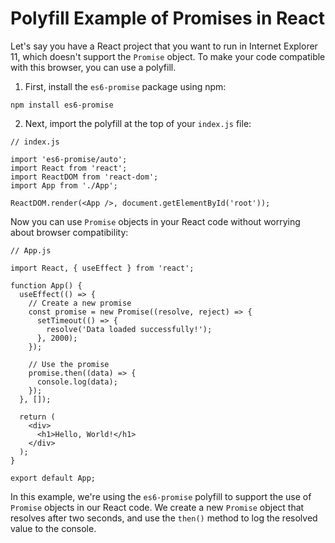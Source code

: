 # Polyfill Example of Promises in React

Let's say you have a React project that you want to run in Internet Explorer 11, which doesn't support the `Promise` object. To make your code compatible with this browser, you can use a polyfill.

1. First, install the `es6-promise` package using npm:
```
npm install es6-promise
```
2. Next, import the polyfill at the top of your `index.js` file:
```
// index.js

import 'es6-promise/auto';
import React from 'react';
import ReactDOM from 'react-dom';
import App from './App';

ReactDOM.render(<App />, document.getElementById('root'));

```

Now you can use `Promise` objects in your React code without worrying about browser compatibility:
```
// App.js

import React, { useEffect } from 'react';

function App() {
  useEffect(() => {
    // Create a new promise
    const promise = new Promise((resolve, reject) => {
      setTimeout(() => {
        resolve('Data loaded successfully!');
      }, 2000);
    });

    // Use the promise
    promise.then((data) => {
      console.log(data);
    });
  }, []);

  return (
    <div>
      <h1>Hello, World!</h1>
    </div>
  );
}

export default App;
```
In this example, we're using the `es6-promise` polyfill to support the use of `Promise` objects in our React code. We create a new `Promise` object that resolves after two seconds, and use the `then()` method to log the resolved value to the console.
